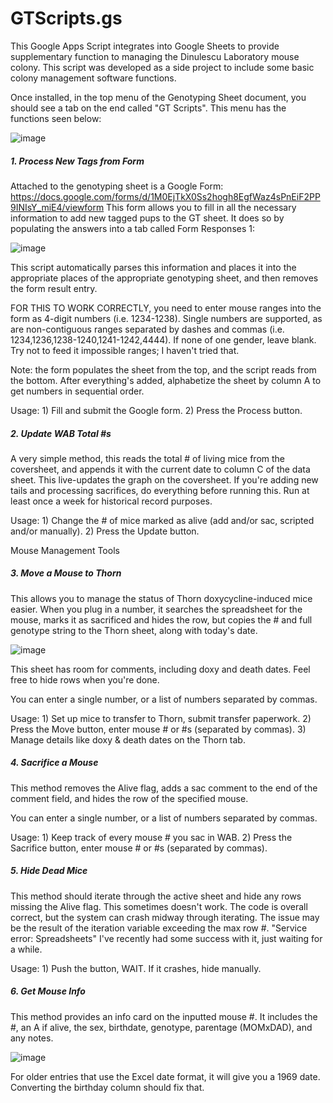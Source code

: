 # GTScripts.gs

This Google Apps Script integrates into Google Sheets to provide supplementary function to managing the Dinulescu Laboratory mouse colony. This script was developed as a side project to include some basic colony management software functions.

Once installed, in the top menu of the Genotyping Sheet document, you should see a tab on the end called "GT Scripts". This menu has the functions seen below:

![image](https://user-images.githubusercontent.com/37638547/147890501-3c0d49b3-a153-4375-b3db-0133783a0c9b.png)

##### 1. Process New Tags from Form

Attached to the genotyping sheet is a Google Form:
https://docs.google.com/forms/d/1M0EjTkX0Ss2hogh8EgfWaz4sPnEiF2PP9INIsY_miE4/viewform
This form allows you to fill in all the necessary information to add new tagged pups to the GT sheet.
It does so by populating the answers into a tab called Form Responses 1:

![image](https://user-images.githubusercontent.com/37638547/147890507-787a88ef-f68e-4cbc-bc00-1e49fd0768a2.png)

This script automatically parses this information and places it into the appropriate places of the appropriate genotyping sheet, and then removes the form result entry.

FOR THIS TO WORK CORRECTLY, you need to enter mouse ranges into the form as 4-digit numbers (i.e. 1234-1238). Single numbers are supported, as are non-contiguous ranges separated by dashes and commas (i.e. 1234,1236,1238-1240,1241-1242,4444). If none of one gender, leave blank. Try not to feed it impossible ranges; I haven't tried that.

Note: the form populates the sheet from the top, and the script reads from the bottom.
	After everything's added, alphabetize the sheet by column A to get numbers in sequential order.

Usage:
	1) Fill and submit the Google form.
	2) Press the Process button.

##### 2. Update WAB Total #s

A very simple method, this reads the total # of living mice from the coversheet, and appends it with the current date to column C of the data sheet.  This live-updates the graph on the coversheet.
	If you're adding new tails and processing sacrifices, do everything before running this.
	Run at least once a week for historical record purposes.

Usage:
	1) Change the # of mice marked as alive (add and/or sac, scripted and/or manually).
	2) Press the Update button.

Mouse Management Tools

##### 3. Move a Mouse to Thorn

This allows you to manage the status of Thorn doxycycline-induced mice easier. When you plug in a number, it searches the spreadsheet for the mouse, marks it as sacrificed and hides the row, but copies the # and full genotype string to the Thorn sheet, along with today's date.

![image](https://user-images.githubusercontent.com/37638547/147890521-7954a08f-f1d3-4eef-ab18-2e0536a513b5.png)

This sheet has room for comments, including doxy and death dates.
Feel free to hide rows when you're done.

You can enter a single number, or a list of numbers separated by commas.

Usage:
	1) Set up mice to transfer to Thorn, submit transfer paperwork.
	2) Press the Move button, enter mouse # or #s (separated by commas).
	3) Manage details like doxy & death dates on the Thorn tab.

##### 4. Sacrifice a Mouse

This method removes the Alive flag, adds a sac comment to the end of the comment field, and hides the row of the specified mouse.

You can enter a single number, or a list of numbers separated by commas.

Usage:
	1) Keep track of every mouse # you sac in WAB.
	2) Press the Sacrifice button, enter mouse # or #s (separated by commas).

##### 5. Hide Dead Mice

This method should iterate through the active sheet and hide any rows missing the Alive flag.
This sometimes doesn't work. The code is overall correct, but the system can crash midway through iterating.
	The issue may be the result of the iteration variable exceeding the max row #.
	"Service error: Spreadsheets"
I've recently had some success with it, just waiting for a while.

Usage:
	1) Push the button, WAIT.  If it crashes, hide manually.

##### 6. Get Mouse Info

This method provides an info card on the inputted mouse #.
It includes the #, an A if alive, the sex, birthdate, genotype, parentage (MOMxDAD), and any notes.

![image](https://user-images.githubusercontent.com/37638547/147890527-f4d30149-2bc9-499d-aa55-9855c5f3bd42.png)

For older entries that use the Excel date format, it will give you a 1969 date.
	Converting the birthday column should fix that.
